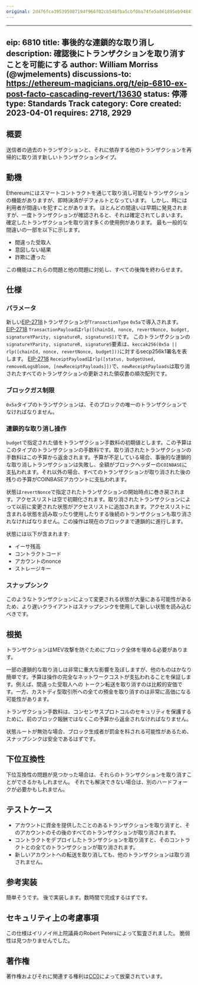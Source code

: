 ```yaml
---
original: 2d476fca395395087194f966f02cb548fba5cbf0ba74fe5a861895eb94847071
---
```


---
eip: 6810
title: 事後的な連鎖的な取り消し
description: 確認後にトランザクションを取り消すことを可能にする
author: William Morriss (@wjmelements)
discussions-to: https://ethereum-magicians.org/t/eip-6810-ex-post-facto-cascading-revert/13630
status: 停滞
type: Standards Track
category: Core
created: 2023-04-01
requires: 2718, 2929
---

## 概要

送信者の過去のトランザクションと、それに依存する他のトランザクションを再帰的に取り消す新しいトランザクションタイプ。

## 動機

Ethereumにはスマートコントラクトを通じて取り消し可能なトランザクションの機能がありますが、即時決済がデフォルトとなっています。
しかし、時には利用者が間違いを犯すことがあります。
ほとんどの間違いは早期に発見されますが、一度トランザクションが確認されると、それは確定されてしまいます。
確定したトランザクションを取り消す多くの使用例があります。
最も一般的な間違いの一部を以下に示します。

- 間違った受取人
- 意図しない結果
- 詐欺に遭った

この機能はこれらの問題と他の問題に対処し、すべての後悔を終わらせます。

## 仕様

### パラメータ

新しい[EIP-2718](./eip-2718.md)トランザクションが`TransactionType` `0x5a`で導入されます。
[EIP-2718](./eip-2718.md) `TransactionPayload`は`rlp([chainId, nonce, revertNonce, budget, signatureYParity, signatureR, signatureS])`です。
このトランザクションの`signatureYParity, signatureR, signatureS`要素は、`keccak256(0x5a || rlp([chainId, nonce, revertNonce, budget]))`に対するsecp256k1署名を表します。
[EIP-2718](./eip-2718.md) `ReceiptPayload`は`rlp([status, budgetUsed, removedLogsBloom, [newReceiptPayloads]])`で、`newReceiptPayloads`は取り消されたすべてのトランザクションの更新された領収書の順次配列です。

### ブロックガス制限

`0x5a`タイプのトランザクションは、そのブロックの唯一のトランザクションでなければなりません。

### 連鎖的な取り消し操作

`budget`で指定された値をトランザクション手数料の初期値とします。この予算はこのタイプのトランザクションの手数料です。取り消されたトランザクションの手数料はこの予算から返金されます。予算が不足している場合、事後的な連鎖的な取り消しトランザクションは失敗し、全額がブロックヘッダーの`COINBASE`に支払われます。それ以外の場合、すべてのトランザクションが取り消された後の残りの予算がCOINBASEアカウントに支払われます。

状態は`revertNonce`で指定されたトランザクションの開始時点に巻き戻されます。アクセスリストは空で初期化されます。取り消されたトランザクションによって以前に変更された状態がアクセスリストに追加されます。アクセスリストに含まれる状態を読み取ったり使用したりする後続のトランザクションも取り消されなければなりません。この操作は現在のブロックまで連鎖的に進行します。

状態には以下が含まれます:

- イーサ残高
- コントラクトコード
- アカウントのnonce
- ストレージキー

### スナップシンク

このようなトランザクションによって変更される状態が大量にある可能性があるため、より遅いクライアントはスナップシンクを使用して新しい状態を読み込むべきです。

## 根拠

トランザクションはMEV攻撃を防ぐためにブロック全体を埋める必要があります。

一部の連鎖的な取り消しは非常に重大な影響を及ぼしますが、他のものはかなり簡単です。予算は操作の完全なネットワークコストが支払われることを保証します。例えば、間違った受取人への トークン転送を取り消すのは比較的安価です。一方、カストディ型取引所への全ての預金を取り消すのは非常に高価になる可能性があります。

トランザクション手数料は、コンセンサスプロトコルのセキュリティを保護するために、前のブロック報酬ではなくこの予算から返金されなければなりません。

状態ルートが無効な場合、ブロック生成者が罰金を科される可能性があるため、スナップシンクは安全であるはずです。

## 下位互換性

下位互換性の問題が見つかった場合は、それらのトランザクションを取り消すことができるかもしれません。
それでも解決できない場合は、別のハードフォークが必要かもしれません。

## テストケース

- アカウントに資金を提供したことのあるトランザクションを取り消すと、そのアカウントのその後のすべてのトランザクションが取り消されます。
- コントラクトをデプロイしたトランザクションを取り消すと、そのコントラクトとの全てのトランザクションが取り消されます。
- 新しいアカウントへの転送を取り消しても、他のトランザクションは取り消されません。

## 参考実装

簡単そうです。
後で実装します。数時間で完成するはずです。

## セキュリティ上の考慮事項

この仕様はイリノイ州上院議員のRobert Petersによって監査されました。
脆弱性は見つかりませんでした。

## 著作権

著作権およびそれに関連する権利は[CC0](../LICENSE.md)によって放棄されています。